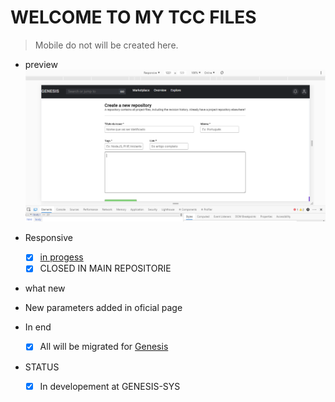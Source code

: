 # WELCOME TO MY TCC FILES

> Mobile do not will be created here.
  
- preview
![Issue preview](./assets/issue.PNG)

- Responsive
  - [X] [in progess](https://github.com/geni-sys/webfinal)
  - [x] CLOSED IN MAIN REPOSITORIE
 
 - what new
  - New parameters added in oficial page
  
- In end
  - [X] All will be migrated for [Genesis](https://github.com/geni-sys)

- STATUS
  - [X] In developement at GENESIS-SYS
